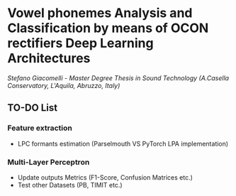 # Vowel phonemes Analysis and Classification by means of OCON rectifiers Deep Learning Architectures
*Stefano Giacomelli - Master Degree Thesis in Sound Technology (A.Casella Conservatory, L'Aquila, Abruzzo, Italy)*

## TO-DO List
### Feature extraction
- LPC formants estimation (Parselmouth VS PyTorch LPA implementation)
### Multi-Layer Perceptron
- Update outputs Metrics (F1-Score, Confusion Matrices etc.)
- Test other Datasets (PB, TIMIT etc.)
